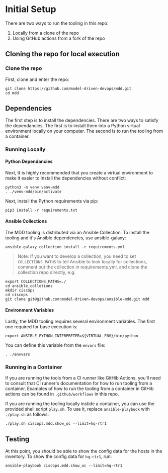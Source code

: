 # Initial Setup

There are two ways to run the tooling in this repo:
1) Locally from a clone of the repo
2) Using GitHub actions from a fork of the repo

## Cloning the repo for local execution
### Clone the repo

First, clone and enter the repo:
```
git clone https://github.com/model-driven-devops/mdd.git
cd mdd
```

## Dependencies
The first step is to install the dependencies.  There are two ways to satisfy the dependancies.  The first
is to install them into a Python virtual environment locally on your computer.  The second is to run
the tooling from a container.

### Running Locally
#### Python Dependancies
Next, tt is highly recommended that you create a virtual environment to make it easier to
install the dependencies without conflict:

```
python3 -m venv venv-mdd
. ./venv-mdd/bin/activate
```

Next, install the Python requirements via pip:
```
pip3 install -r requirements.txt
```

#### Ansible Collections
The MDD tooling is distributed via an Ansible Collection.  To install the tooling and it's
Ansible dependencies, use ansible-galaxy:

```
ansible-galaxy collection install -r requirements.yml
```
> Note: If you want to develop a collection, you need to set `COLLECTIONS_PATHS` to tell Ansible to look locally for
collections, comment out the collection in requirements.yml, and clone the collection repo directly, e.g.
```
export COLLECTIONS_PATHS=./
cd ansible_colletions
mkdir ciscops
cd ciscops
git clone git@github.com:model-driven-devops/ansible-mdd.git mdd
```

#### Environment Variables
Lastly, the MDD tooling requires several environment variables.  The first one required for
base execution is:
```
export ANSIBLE_PYTHON_INTERPRETER=${VIRTUAL_ENV}/bin/python
```

You can define this variable from the `envars` file:

```
. ./envvars
```

### Running in a Container
If you are running the tools from a CI runner like GitHib Actions, you'll need to consult that CI runner's
documentation for how to run tooling from a container.  Examples of how to run the tooling from a
container in GitHib actions can be found in `.github/workflows` in this repo.

If you are running the tooling locally instide a container, you can use the provided shell script
`play.sh`.  To use it, replace `ansible-playbook` with `./play.sh` as follows:

```
./play.sh ciscops.mdd.show_oc --limit=hq-rtr1
```


## Testing
At this point, you should be able to show the config data for the hosts in the inventory.
To show the config data for `hq-rtr1`, run:
```
ansible-playbook ciscops.mdd.show_oc --limit=hq-rtr1
```